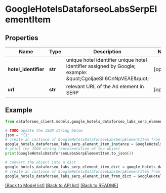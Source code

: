 # GoogleHotelsDataforseoLabsSerpElementItem


## Properties

Name | Type | Description | Notes
------------ | ------------- | ------------- | -------------
**hotel_identifier** | **str** | unique hotel identifier unique hotel identifier assigned by Google; example: \&quot;CgoIjaeSlI6CnNpVEAE\&quot; | [optional] 
**url** | **str** | relevant URL of the Ad element in SERP | [optional] 

## Example

```python
from dataforseo_client.models.google_hotels_dataforseo_labs_serp_element_item import GoogleHotelsDataforseoLabsSerpElementItem

# TODO update the JSON string below
json = "{}"
# create an instance of GoogleHotelsDataforseoLabsSerpElementItem from a JSON string
google_hotels_dataforseo_labs_serp_element_item_instance = GoogleHotelsDataforseoLabsSerpElementItem.from_json(json)
# print the JSON string representation of the object
print(GoogleHotelsDataforseoLabsSerpElementItem.to_json())

# convert the object into a dict
google_hotels_dataforseo_labs_serp_element_item_dict = google_hotels_dataforseo_labs_serp_element_item_instance.to_dict()
# create an instance of GoogleHotelsDataforseoLabsSerpElementItem from a dict
google_hotels_dataforseo_labs_serp_element_item_from_dict = GoogleHotelsDataforseoLabsSerpElementItem.from_dict(google_hotels_dataforseo_labs_serp_element_item_dict)
```
[[Back to Model list]](../README.md#documentation-for-models) [[Back to API list]](../README.md#documentation-for-api-endpoints) [[Back to README]](../README.md)


